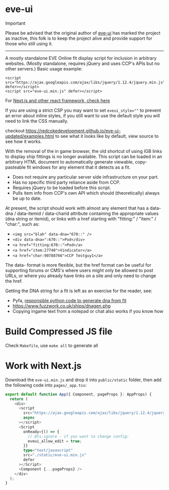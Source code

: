 # eve-ui

> [!IMPORTANT] 
> Please be advised that the original author of [eve-ui](https://github.com/quiescens/eve-ui) has marked the project as inactive, this folk is to keep the project alive and provide support for those who still using it.

----


A mostly standalone EVE Online fit display script for inclusion in arbitrary websites.
(Mostly standalone, requires jQuery and uses CCP's APIs but no other servers.)
Basic usage example:
```
<script src="https://ajax.googleapis.com/ajax/libs/jquery/1.12.4/jquery.min.js" defer></script>
<script src="eve-ui.min.js" defer></script>
```
For [Next.js and other react framework, check here](#work-with-nextjs)

If you are using a strict CSP you may want to set `eveui_style=""` to prevent an error about inline styles, if you still want to use the default style you will need to link the CSS manually.

checkout https://redcokedevelopment.github.io/eve-ui-updated/examples.html to see what it looks like by default, view source to see how it works.

With the removal of the in game browser, the old shortcut of using IGB links to display ship fittings is no longer available. 
This script can be loaded in an arbitrary HTML document to automatically generate viewable, copy-pasteable fit windows for any element that it detects as a fit.

* Does not require any particular server side infrastructure on your part.
* Has no specific third party reliance aside from CCP.
* Requires jQuery to be loaded before this script.
* Pulls item info from CCP's own API which should (theoretically) always be up to date.

At present, the script should work with almost any element that has a data-dna / data-itemid / data-charid attribute containing the appropriate values (dna string or itemid), or links with a href starting with "fitting:" / "item:" / "char:", such as:
* `<img src="blah" data-dna="670::" />`
* `<div data-dna=":670::">Pod</div>`
* `<a href="fitting:670::">Pod</a>`
* `<a href="item:27740">Vindicator</a>`
* `<a href="char:90788766">CCP Testguy1</a>`

The data- format is more flexible, but the href format can be useful for supporting forums or CMS's where users might only be allowed to post URLs, or where you already have links on a site and only need to change the href.

Getting the DNA string for a fit is left as an exercise for the reader, see:
* Pyfa, [responsible python code to generate dna from fit](https://github.com/pyfa-org/Pyfa/blob/fa6be2edfb77b411b3d31b8e4bf77b17f819403a/service/port/dna.py#L160)
* https://www.fuzzwork.co.uk/ships/dnagen.php
* Copying ingame text from a notepad or chat also works if you know how

# Build Compressed JS file

Check `Makefile`, use `make all` to generate all

# Work with Next.js

Download the `eve-ui.min.js` and drop it into `public/static` folder,
then add the following code into `pages/_app.tsx`:

```ts
export default function App({ Component, pageProps }: AppProps) {
  return (
    <div>
      <script
        src="https://ajax.googleapis.com/ajax/libs/jquery/1.12.4/jquery.min.js"
        async
      ></script>
      <Script
        onReady={() => {
          // @ts-ignore - if you want to change config:
          eveui_allow_edit = true;
        }}
        type="text/javascript"
        src="./static/eve-ui.min.js"
        defer
      ></Script>
      <Component {...pageProps} />
    </div>
  );
}
```
